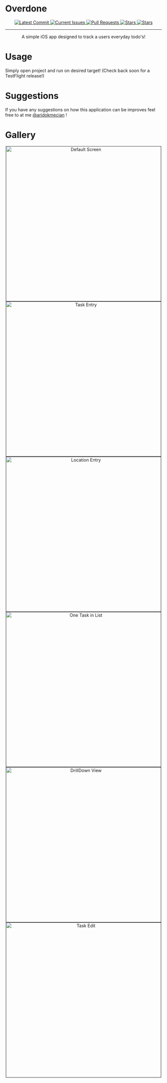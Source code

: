 # Overdone

<p align="center">
  <a href="https://github.com/aridokmecian/overdone/commits/master" target="_blank">
    <img alt="Latest Commit" src="https://img.shields.io/github/last-commit/aridokmecian/Overdone?style=flat-square">
  </a>
  <a href="https://github.com/aridokmecian/overdone/issues" target="_blank">
    <img alt="Current Issues" src="https://img.shields.io/github/issues/aridokmecian/Overdone?style=flat-square">
  </a>
  <a href="https://github.com/aridokmecian/overdone/pulls" target="_blank">
    <img alt="Pull Requests" src="https://img.shields.io/github/issues-pr-raw/aridokmecian/Overdone?style=flat-square">
  </a>
  <a href="https://github.com/aridokmecian/overdone/stargazers/" target="_blank">
    <img alt="Stars" src="https://img.shields.io/github/stars/aridokmecian/Overdone?style=flat-square">
  </a>
  <a href="https://twitter.com/aridokmecian" target="_blank">
    <img alt="Stars" src="https://img.shields.io/twitter/follow/aridokmecian?style=flat-square">
  </a>
</p>
<hr>

<p align="center">
A simple iOS app designed to track a users everyday todo's!


# Usage

Simply open project and run on desired target!
(Check back soon for a TestFlight release!)

# Suggestions

If you have any suggestions on how this application can be improves feel free to at me [@aridokmecian](http://twitter.com/aridokmecian) !

# Gallery
<p align="center">
  <a href="" target="_blank">
      <img style="width:500px; height1024:px;" alt="Default Screen" src="./ReadMeImages/Default.png">
  </a>

  <a href="" target="_blank">
      <img style="width:500px; height1024:px;" alt="Task Entry" src="./ReadMeImages/TaskEntry.png">
  </a>

  <a href="" target="_blank">
      <img style="width:500px; height1024:px;" alt="Location Entry" src="./ReadMeImages/LocationEntry.png">
  </a>

  <a href="" target="_blank">
      <img style="width:500px; height1024:px;" alt="One Task in List" src="./ReadMeImages/OneTask.png">
  </a>

  <a href="" target="_blank">
      <img style="width:500px; height1024:px;" alt="DrillDown View" src="./ReadMeImages/DrillDownView.png">
  </a>

  <a href="" target="_blank">
      <img style="width:500px; height1024:px;" alt="Task Edit" src="./ReadMeImages/TaskEdit.png">
  </a>
</p>
